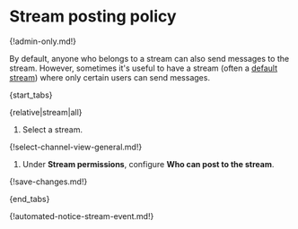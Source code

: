 # Stream posting policy

{!admin-only.md!}

By default, anyone who belongs to a stream can also send messages to
the stream. However, sometimes it's useful to have a stream (often a
[default stream](/help/set-default-streams-for-new-users)) where only
certain users can send messages.

{start_tabs}

{relative|stream|all}

1. Select a stream.

{!select-channel-view-general.md!}

1. Under **Stream permissions**, configure **Who can post to the stream**.

{!save-changes.md!}

{end_tabs}

{!automated-notice-stream-event.md!}
